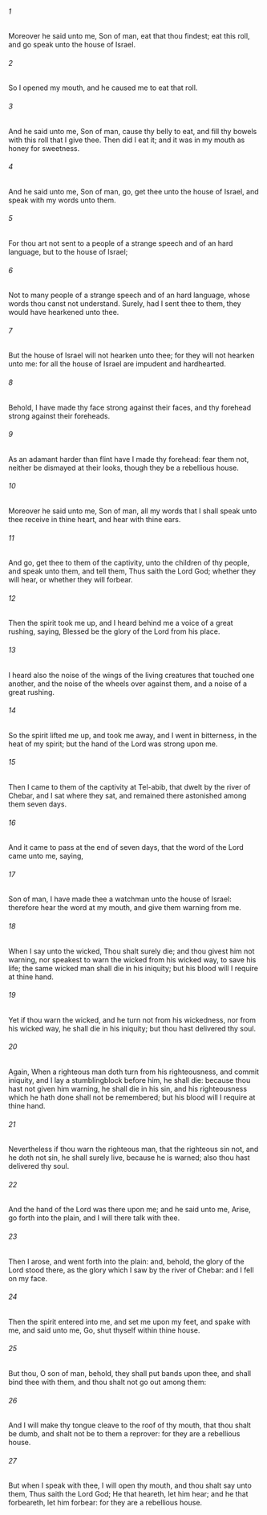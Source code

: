 ###### 1
Moreover he said unto me, Son of man, eat that thou findest; eat this roll, and go speak unto the house of Israel.

###### 2
So I opened my mouth, and he caused me to eat that roll.

###### 3
And he said unto me, Son of man, cause thy belly to eat, and fill thy bowels with this roll that I give thee. Then did I eat it; and it was in my mouth as honey for sweetness.

###### 4
And he said unto me, Son of man, go, get thee unto the house of Israel, and speak with my words unto them.

###### 5
For thou art not sent to a people of a strange speech and of an hard language, but to the house of Israel;

###### 6
Not to many people of a strange speech and of an hard language, whose words thou canst not understand. Surely, had I sent thee to them, they would have hearkened unto thee.

###### 7
But the house of Israel will not hearken unto thee; for they will not hearken unto me: for all the house of Israel are impudent and hardhearted.

###### 8
Behold, I have made thy face strong against their faces, and thy forehead strong against their foreheads.

###### 9
As an adamant harder than flint have I made thy forehead: fear them not, neither be dismayed at their looks, though they be a rebellious house.

###### 10
Moreover he said unto me, Son of man, all my words that I shall speak unto thee receive in thine heart, and hear with thine ears.

###### 11
And go, get thee to them of the captivity, unto the children of thy people, and speak unto them, and tell them, Thus saith the Lord God; whether they will hear, or whether they will forbear.

###### 12
Then the spirit took me up, and I heard behind me a voice of a great rushing, saying, Blessed be the glory of the Lord from his place.

###### 13
I heard also the noise of the wings of the living creatures that touched one another, and the noise of the wheels over against them, and a noise of a great rushing.

###### 14
So the spirit lifted me up, and took me away, and I went in bitterness, in the heat of my spirit; but the hand of the Lord was strong upon me.

###### 15
Then I came to them of the captivity at Tel-abib, that dwelt by the river of Chebar, and I sat where they sat, and remained there astonished among them seven days.

###### 16
And it came to pass at the end of seven days, that the word of the Lord came unto me, saying,

###### 17
Son of man, I have made thee a watchman unto the house of Israel: therefore hear the word at my mouth, and give them warning from me.

###### 18
When I say unto the wicked, Thou shalt surely die; and thou givest him not warning, nor speakest to warn the wicked from his wicked way, to save his life; the same wicked man shall die in his iniquity; but his blood will I require at thine hand.

###### 19
Yet if thou warn the wicked, and he turn not from his wickedness, nor from his wicked way, he shall die in his iniquity; but thou hast delivered thy soul.

###### 20
Again, When a righteous man doth turn from his righteousness, and commit iniquity, and I lay a stumblingblock before him, he shall die: because thou hast not given him warning, he shall die in his sin, and his righteousness which he hath done shall not be remembered; but his blood will I require at thine hand.

###### 21
Nevertheless if thou warn the righteous man, that the righteous sin not, and he doth not sin, he shall surely live, because he is warned; also thou hast delivered thy soul.

###### 22
And the hand of the Lord was there upon me; and he said unto me, Arise, go forth into the plain, and I will there talk with thee.

###### 23
Then I arose, and went forth into the plain: and, behold, the glory of the Lord stood there, as the glory which I saw by the river of Chebar: and I fell on my face.

###### 24
Then the spirit entered into me, and set me upon my feet, and spake with me, and said unto me, Go, shut thyself within thine house.

###### 25
But thou, O son of man, behold, they shall put bands upon thee, and shall bind thee with them, and thou shalt not go out among them:

###### 26
And I will make thy tongue cleave to the roof of thy mouth, that thou shalt be dumb, and shalt not be to them a reprover: for they are a rebellious house.

###### 27
But when I speak with thee, I will open thy mouth, and thou shalt say unto them, Thus saith the Lord God; He that heareth, let him hear; and he that forbeareth, let him forbear: for they are a rebellious house.

